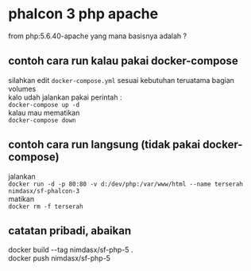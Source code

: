 # phalcon 3 php apache
from php:5.6.40-apache yang mana basisnya adalah ?
## contoh cara run kalau pakai docker-compose
silahkan edit `docker-compose.yml` sesuai kebutuhan 
teruatama bagian volumes  
kalo udah jalankan pakai perintah :  
`docker-compose up -d`  
kalau mau mematikan  
`docker-compose down`
## contoh cara run langsung (tidak pakai docker-compose)
jalankan  
`docker run -d -p 80:80 -v d:/dev/php:/var/www/html --name terserah nimdasx/sf-phalcon-3`  
matikan  
`docker rm -f terserah`  
## catatan pribadi, abaikan  
docker build --tag nimdasx/sf-php-5 .  
docker push nimdasx/sf-php-5  